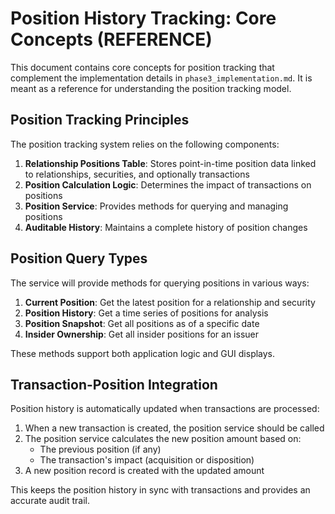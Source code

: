# Position History Tracking: Core Concepts (REFERENCE)

This document contains core concepts for position tracking that complement the implementation details in `phase3_implementation.md`. It is meant as a reference for understanding the position tracking model.

## Position Tracking Principles

The position tracking system relies on the following components:

1. **Relationship Positions Table**: Stores point-in-time position data linked to relationships, securities, and optionally transactions
2. **Position Calculation Logic**: Determines the impact of transactions on positions
3. **Position Service**: Provides methods for querying and managing positions
4. **Auditable History**: Maintains a complete history of position changes

## Position Query Types

The service will provide methods for querying positions in various ways:

1. **Current Position**: Get the latest position for a relationship and security
2. **Position History**: Get a time series of positions for analysis
3. **Position Snapshot**: Get all positions as of a specific date
4. **Insider Ownership**: Get all insider positions for an issuer

These methods support both application logic and GUI displays.

## Transaction-Position Integration

Position history is automatically updated when transactions are processed:

1. When a new transaction is created, the position service should be called
2. The position service calculates the new position amount based on:
   - The previous position (if any)
   - The transaction's impact (acquisition or disposition)
3. A new position record is created with the updated amount

This keeps the position history in sync with transactions and provides an accurate audit trail.